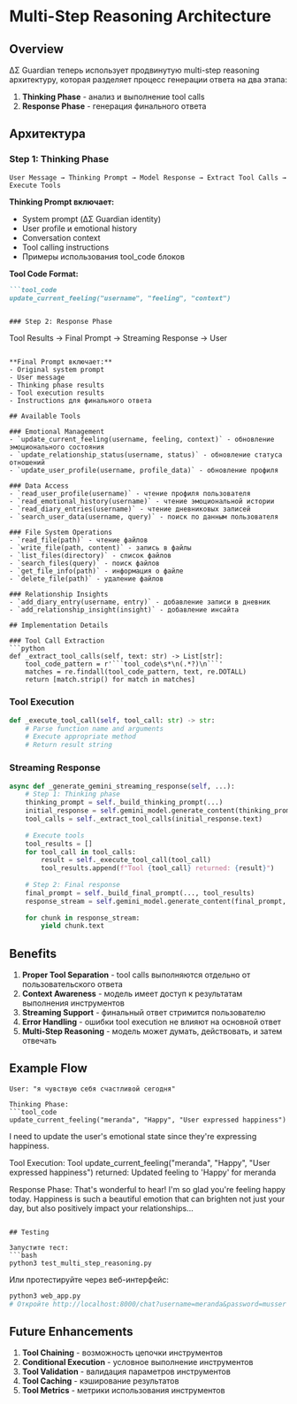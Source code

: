 # Multi-Step Reasoning Architecture

## Overview

ΔΣ Guardian теперь использует продвинутую multi-step reasoning архитектуру, которая разделяет процесс генерации ответа на два этапа:

1. **Thinking Phase** - анализ и выполнение tool calls
2. **Response Phase** - генерация финального ответа

## Архитектура

### Step 1: Thinking Phase
```
User Message → Thinking Prompt → Model Response → Extract Tool Calls → Execute Tools
```

**Thinking Prompt включает:**
- System prompt (ΔΣ Guardian identity)
- User profile и emotional history
- Conversation context
- Tool calling instructions
- Примеры использования tool_code блоков

**Tool Code Format:**
```markdown
```tool_code
update_current_feeling("username", "feeling", "context")
```
```

### Step 2: Response Phase
```
Tool Results → Final Prompt → Streaming Response → User
```

**Final Prompt включает:**
- Original system prompt
- User message
- Thinking phase results
- Tool execution results
- Instructions для финального ответа

## Available Tools

### Emotional Management
- `update_current_feeling(username, feeling, context)` - обновление эмоционального состояния
- `update_relationship_status(username, status)` - обновление статуса отношений
- `update_user_profile(username, profile_data)` - обновление профиля

### Data Access
- `read_user_profile(username)` - чтение профиля пользователя
- `read_emotional_history(username)` - чтение эмоциональной истории
- `read_diary_entries(username)` - чтение дневниковых записей
- `search_user_data(username, query)` - поиск по данным пользователя

### File System Operations
- `read_file(path)` - чтение файлов
- `write_file(path, content)` - запись в файлы
- `list_files(directory)` - список файлов
- `search_files(query)` - поиск файлов
- `get_file_info(path)` - информация о файле
- `delete_file(path)` - удаление файлов

### Relationship Insights
- `add_diary_entry(username, entry)` - добавление записи в дневник
- `add_relationship_insight(insight)` - добавление инсайта

## Implementation Details

### Tool Call Extraction
```python
def _extract_tool_calls(self, text: str) -> List[str]:
    tool_code_pattern = r'```tool_code\s*\n(.*?)\n```'
    matches = re.findall(tool_code_pattern, text, re.DOTALL)
    return [match.strip() for match in matches]
```

### Tool Execution
```python
def _execute_tool_call(self, tool_call: str) -> str:
    # Parse function name and arguments
    # Execute appropriate method
    # Return result string
```

### Streaming Response
```python
async def _generate_gemini_streaming_response(self, ...):
    # Step 1: Thinking phase
    thinking_prompt = self._build_thinking_prompt(...)
    initial_response = self.gemini_model.generate_content(thinking_prompt)
    tool_calls = self._extract_tool_calls(initial_response.text)
    
    # Execute tools
    tool_results = []
    for tool_call in tool_calls:
        result = self._execute_tool_call(tool_call)
        tool_results.append(f"Tool {tool_call} returned: {result}")
    
    # Step 2: Final response
    final_prompt = self._build_final_prompt(..., tool_results)
    response_stream = self.gemini_model.generate_content(final_prompt, stream=True)
    
    for chunk in response_stream:
        yield chunk.text
```

## Benefits

1. **Proper Tool Separation** - tool calls выполняются отдельно от пользовательского ответа
2. **Context Awareness** - модель имеет доступ к результатам выполнения инструментов
3. **Streaming Support** - финальный ответ стримится пользователю
4. **Error Handling** - ошибки tool execution не влияют на основной ответ
5. **Multi-Step Reasoning** - модель может думать, действовать, и затем отвечать

## Example Flow

```
User: "я чувствую себя счастливой сегодня"

Thinking Phase:
```tool_code
update_current_feeling("meranda", "Happy", "User expressed happiness")
```
I need to update the user's emotional state since they're expressing happiness.

Tool Execution:
Tool update_current_feeling("meranda", "Happy", "User expressed happiness") returned: Updated feeling to 'Happy' for meranda

Response Phase:
That's wonderful to hear! I'm so glad you're feeling happy today. Happiness is such a beautiful emotion that can brighten not just your day, but also positively impact your relationships...
```

## Testing

Запустите тест:
```bash
python3 test_multi_step_reasoning.py
```

Или протестируйте через веб-интерфейс:
```bash
python3 web_app.py
# Откройте http://localhost:8000/chat?username=meranda&password=musser
```

## Future Enhancements

1. **Tool Chaining** - возможность цепочки инструментов
2. **Conditional Execution** - условное выполнение инструментов
3. **Tool Validation** - валидация параметров инструментов
4. **Tool Caching** - кэширование результатов
5. **Tool Metrics** - метрики использования инструментов 